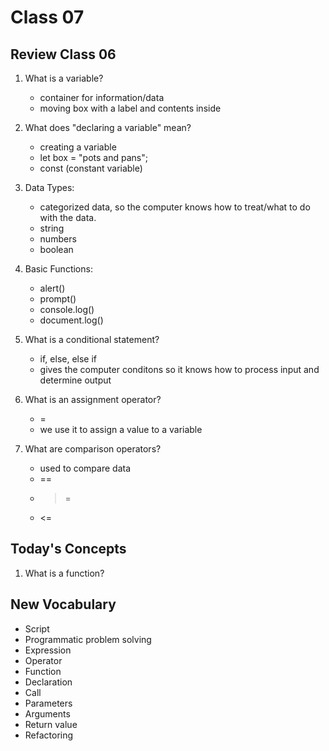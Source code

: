 # Class 07

## Review Class 06

1. What is a variable?
    - container for information/data
    - moving box with a label and contents inside

2. What does "declaring a variable" mean?
    - creating a variable
    - let box = "pots and pans";
    - const (constant variable)

3. Data Types:
    - categorized data, so the computer knows how to treat/what to do with the data.
    - string
    - numbers
    - boolean

4. Basic Functions:
    - alert()
    - prompt()
    - console.log()
    - document.log()

5. What is a conditional statement?
    - if, else, else if
    - gives the computer conditons so it knows how to process input and determine output

6. What is an assignment operator?
    - =
    - we use it to assign a value to a variable

7. What are comparison operators?
    - used to compare data
    - ==
    - >=
    - <=

## Today's Concepts

1. What is a function?

## New Vocabulary

- Script
- Programmatic problem solving
- Expression
- Operator
- Function
- Declaration
- Call
- Parameters
- Arguments
- Return value
- Refactoring